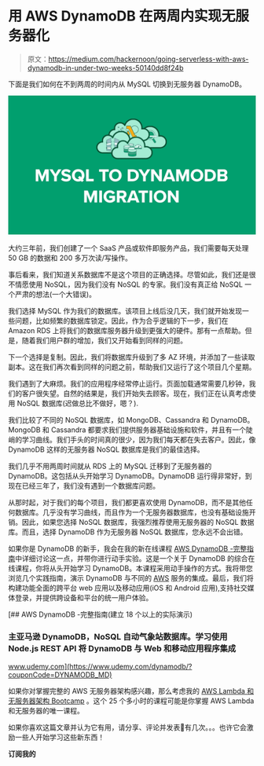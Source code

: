# 用 AWS DynamoDB 在两周内实现无服务器化

> 原文：<https://medium.com/hackernoon/going-serverless-with-aws-dynamodb-in-under-two-weeks-50140dd8f24b>

下面是我们如何在不到两周的时间内从 MySQL 切换到无服务器 DynamoDB。

![](img/533208189b5454f09ec31e7f485788a1.png)

大约三年前，我们创建了一个 SaaS 产品或软件即服务产品，我们需要每天处理 50 GB 的数据和 200 多万次读/写操作。

事后看来，我们知道关系数据库不是这个项目的正确选择。尽管如此，我们还是很不情愿使用 NoSQL，因为我们没有 NoSQL 的专家。我们没有真正给 NoSQL 一个严肃的想法(一个大错误)。

我们选择 MySQL 作为我们的数据库。该项目上线后没几天，我们就开始发现一些问题，比如频繁的数据库锁定。因此，作为合乎逻辑的下一步，我们在 Amazon RDS 上将我们的数据库服务器升级到更强大的硬件。那有一点帮助。但是，随着我们用户群的增加，我们又开始看到同样的问题。

下一个选择是复制。因此，我们将数据库升级到了多 AZ 环境，并添加了一些读取副本。这在我们再次看到同样的问题之前，帮助我们又运行了这个项目几个星期。

我们遇到了大麻烦。我们的应用程序经常停止运行。页面加载通常需要几秒钟，我们的客户很失望。自然的结果是，我们开始失去顾客。现在，我们正在认真考虑使用 NoSQL 数据库(迟做总比不做好，嗯？).

我们比较了不同的 NoSQL 数据库，如 MongoDB、Cassandra 和 DynamoDB。MongoDB 和 Cassandra 都要求我们提供服务器基础设施和软件，并且有一个陡峭的学习曲线。我们手头的时间真的很少，因为我们每天都在失去客户。因此，像 DynamoDB 这样的无服务器 NoSQL 数据库是我们的最佳选择。

我们几乎不用两周时间就从 RDS 上的 MySQL 迁移到了无服务器的 DynamoDB。这包括从头开始学习 DynamoDB。DynamoDB 运行得非常好，到现在已经三年了，我们没有遇到一个数据库问题。

从那时起，对于我们的每个项目，我们都更喜欢使用 DynamoDB，而不是其他任何数据库。几乎没有学习曲线，而且作为一个无服务器数据库，也没有基础设施开销。因此，如果您选择 NoSQL 数据库，我强烈推荐使用无服务器的 NoSQL 数据库。而且，选择 DynamoDB 作为无服务器 NoSQL 数据库，您永远不会出错。

如果你是 DynamoDB 的新手，我会在我的新在线课程 [AWS DynamoDB -完整指南](https://www.udemy.com/dynamodb/?couponCode=DYNAMODB_MD)中详细讨论这一点，并带你进行动手实验。这是一个关于 DynamoDB 的综合在线课程，你将从头开始学习 DynamoDB。本课程采用动手操作的方式。我将带您浏览几个实践指南，演示 DynamoDB 与不同的 [AWS](https://hackernoon.com/tagged/design) 服务的集成。最后，我们将构建功能全面的跨平台 web 应用以及移动应用(iOS 和 Android 应用),支持社交媒体登录，并提供跨设备和平台的统一用户体验。

[](https://www.udemy.com/dynamodb/?couponCode=DYNAMODB_MD) [## AWS DynamoDB -完整指南(建立 18 个以上的实际演示)

### 主亚马逊 DynamoDB，NoSQL 自动气象站数据库。学习使用 Node.js REST API 将 DynamoDB 与 Web 和移动应用程序集成

www.udemy.com](https://www.udemy.com/dynamodb/?couponCode=DYNAMODB_MD) 

如果你对掌握完整的 AWS 无服务器架构感兴趣，那么考虑我的 [AWS Lambda 和无服务器架构 Bootcamp](https://www.udemy.com/aws-lambda-serverless-architecture/?couponCode=SLS_MD) 。这个 25 个多小时的课程可能是你掌握 AWS Lambda 和无服务器的唯一课程。

如果你喜欢这篇文章并认为它有用，请分享、评论并发表👏有几次。。。也许它会激励一些人开始学习这些新东西！

**订阅我的**